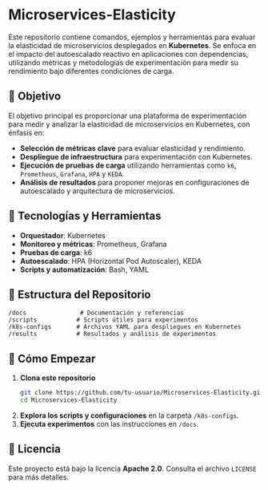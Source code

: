 # Microservices-Elasticity  

Este repositorio contiene comandos, ejemplos y herramientas para evaluar la elasticidad de microservicios desplegados en **Kubernetes**. Se enfoca en el impacto del autoescalado reactivo en aplicaciones con dependencias, utilizando métricas y metodologías de experimentación para medir su rendimiento bajo diferentes condiciones de carga.  

## 📌 Objetivo  
El objetivo principal es proporcionar una plataforma de experimentación para medir y analizar la elasticidad de microservicios en Kubernetes, con énfasis en:  

- **Selección de métricas clave** para evaluar elasticidad y rendimiento.  
- **Despliegue de infraestructura** para experimentación con Kubernetes.  
- **Ejecución de pruebas de carga** utilizando herramientas como `k6`, `Prometheus`, `Grafana`, `HPA` y `KEDA`.  
- **Análisis de resultados** para proponer mejoras en configuraciones de autoescalado y arquitectura de microservicios.  

## 🔧 Tecnologías y Herramientas  
- **Orquestador**: Kubernetes  
- **Monitoreo y métricas**: Prometheus, Grafana  
- **Pruebas de carga**: k6  
- **Autoescalado**: HPA (Horizontal Pod Autoscaler), KEDA  
- **Scripts y automatización**: Bash, YAML  

## 📂 Estructura del Repositorio  
```
/docs               # Documentación y referencias
/scripts           # Scripts útiles para experimentos
/k8s-configs       # Archivos YAML para despliegues en Kubernetes
/results           # Resultados y análisis de experimentos
```

## 🚀 Cómo Empezar  
1. **Clona este repositorio**  
   ```bash
   git clone https://github.com/tu-usuario/Microservices-Elasticity.git
   cd Microservices-Elasticity
   ```
2. **Explora los scripts y configuraciones** en la carpeta `/k8s-configs`.  
3. **Ejecuta experimentos** con las instrucciones en `/docs`.  

## 📜 Licencia  
Este proyecto está bajo la licencia **Apache 2.0**. Consulta el archivo `LICENSE` para más detalles.